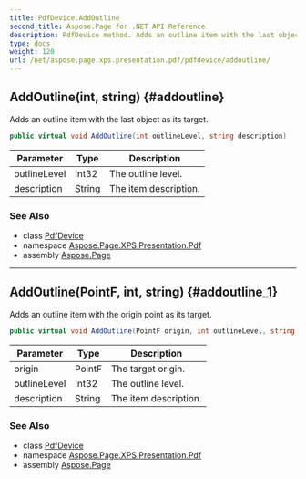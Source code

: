 ```yaml
---
title: PdfDevice.AddOutline
second_title: Aspose.Page for .NET API Reference
description: PdfDevice method. Adds an outline item with the last object as its target
type: docs
weight: 120
url: /net/aspose.page.xps.presentation.pdf/pdfdevice/addoutline/
---
```

## AddOutline(int, string) {#addoutline}

Adds an outline item with the last object as its target.

```csharp
public virtual void AddOutline(int outlineLevel, string description)
```

| Parameter | Type | Description |
| --- | --- | --- |
| outlineLevel | Int32 | The outline level. |
| description | String | The item description. |

### See Also

* class [PdfDevice](../)
* namespace [Aspose.Page.XPS.Presentation.Pdf](../../pdfdevice/)
* assembly [Aspose.Page](../../../)

---

## AddOutline(PointF, int, string) {#addoutline_1}

Adds an outline item with the origin point as its target.

```csharp
public virtual void AddOutline(PointF origin, int outlineLevel, string description)
```

| Parameter | Type | Description |
| --- | --- | --- |
| origin | PointF | The target origin. |
| outlineLevel | Int32 | The outline level. |
| description | String | The item description. |

### See Also

* class [PdfDevice](../)
* namespace [Aspose.Page.XPS.Presentation.Pdf](../../pdfdevice/)
* assembly [Aspose.Page](../../../)



